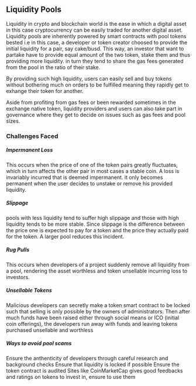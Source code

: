 ## Liquidity Pools

Liquidity in crypto and blockchain world is the ease in which a digital asset in this case cryptocurrency can be easily traded for another digital asset.
Liquidity pools are inherently powered by smart contracts with pool tokens bested i.e in this case, a developer or token creator  choosed to provide the initial liquidity for a pair, say cake/busd. This way, an investor that want to partake have to provide equal amount of the two token, stake them and thus providing more liquidity. in turn they tend to share the gas fees generated from the pool in the ratio of their stake.

By providing such high liquidity, users can easily sell and buy tokens without bothering much on orders to be fulfilled meaning they rapidly get to exhange their token for another.

Aside from profiting from gas fees or been rewarded sometimes in the exchange native token, liquidity providers and users can also take part in governance where they get to decide on issues such as gas fees and pool sizes.

### Challenges Faced
##### Impermanent Loss

This occurs when the price of one of the token pairs greatly fluctuates, which in turn affects the other pair in most cases a stable coin. A loss is invariably incurred that is deemed impermanent. it only becomes permanent when the user decides to unstake or remove his provided liquidity.

##### Slippage
pools with less liquidity tend to suffer high slippage and those with high liquidity tends to be more stable. Since slippage is the difference between the price one is expected to pay for a token and the price they actually paid for the token. A larger pool reduces this incident.

##### Rug Pulls
This occurs when developers of a project suddenly remove all liquidity from a pool, rendering the asset worthless and token unsellable incurring loss to investors.

##### Unsellable Tokens
Malicious developers can secretly make a token smart contract to be locked such that selling is only possible by the owners of administrators. Then after much funds have been raised either through social means or ICO (initial coin offerings), the developers run away with funds and leaving tokens purchased unsellable and worthless

##### Ways to avoid pool scams
Ensure the anthenticity of developers through careful research and background checks
Ensure that liquidity is locked if possible
Ensure the token contract is audited
Sites like CoinMarketCap gives good feedbacks and ratings on tokens to invest in, ensure to use them
